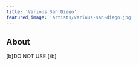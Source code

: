 ```yaml
---
title: 'Various San Diego'
featured_image: 'artists/various-san-diego.jpg'
---
```


## About

[b]DO NOT USE.[/b]
